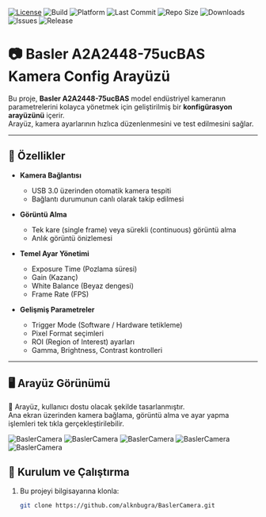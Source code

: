 
[![License](https://img.shields.io/badge/License-MIT-green.svg)](LICENSE)
![Build](https://img.shields.io/badge/Build-Passing-brightgreen.svg)
![Platform](https://img.shields.io/badge/Platform-.NET-blueviolet.svg)
![Last Commit](https://img.shields.io/github/last-commit/alknbugra/CognexBarcodeReader?color=orange)
![Repo Size](https://img.shields.io/github/repo-size/alknbugra/CognexBarcodeReader)
![Downloads](https://img.shields.io/github/downloads/alknbugra/CognexBarcodeReader/total)
![Issues](https://img.shields.io/github/issues/alknbugra/CognexBarcodeReader)
![Release](https://img.shields.io/github/v/release/alknbugra/CognexBarcodeReader)

# 📷 Basler A2A2448-75ucBAS Kamera Config Arayüzü

Bu proje, **Basler A2A2448-75ucBAS** model endüstriyel kameranın parametrelerini kolayca yönetmek için geliştirilmiş bir **konfigürasyon arayüzünü** içerir.  
Arayüz, kamera ayarlarının hızlıca düzenlenmesini ve test edilmesini sağlar.  

---

## 🚀 Özellikler

- **Kamera Bağlantısı**
  - USB 3.0 üzerinden otomatik kamera tespiti
  - Bağlantı durumunun canlı olarak takip edilmesi

- **Görüntü Alma**
  - Tek kare (single frame) veya sürekli (continuous) görüntü alma
  - Anlık görüntü önizlemesi

- **Temel Ayar Yönetimi**
  - Exposure Time (Pozlama süresi)
  - Gain (Kazanç)
  - White Balance (Beyaz dengesi)
  - Frame Rate (FPS)

- **Gelişmiş Parametreler**
  - Trigger Mode (Software / Hardware tetikleme)
  - Pixel Format seçimleri
  - ROI (Region of Interest) ayarları
  - Gamma, Brightness, Contrast kontrolleri

---

## 🖥️ Arayüz Görünümü

📌 Arayüz, kullanıcı dostu olacak şekilde tasarlanmıştır.  
Ana ekran üzerinden kamera bağlama, görüntü alma ve ayar yapma işlemleri tek tıkla gerçekleştirilebilir.  


![BaslerCamera](images/Görsel1.png)
![BaslerCamera](images/Görsel3.png)
![BaslerCamera](images/Görsel2.png)
![BaslerCamera](images/Görsel4.jpg)
![BaslerCamera](images/Görsel5.jpg)

## 🔧 Kurulum ve Çalıştırma

1. Bu projeyi bilgisayarına klonla:
   ```bash
   git clone https://github.com/alknbugra/BaslerCamera.git

